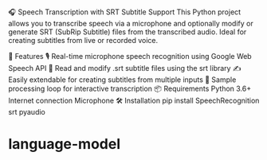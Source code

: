 🎧 Speech Transcription with SRT Subtitle Support
This Python project allows you to transcribe speech via a microphone and optionally modify or generate SRT (SubRip Subtitle) files from the transcribed audio. Ideal for creating subtitles from live or recorded voice.

🔧 Features
🎙️ Real-time microphone speech recognition using Google Web Speech API
📄 Read and modify .srt subtitle files using the srt library
✍️ Easily extendable for creating subtitles from multiple inputs
🧪 Sample processing loop for interactive transcription
📦 Requirements
Python 3.6+
Internet connection
Microphone
🛠 Installation
pip install SpeechRecognition srt pyaudio
# language-model
